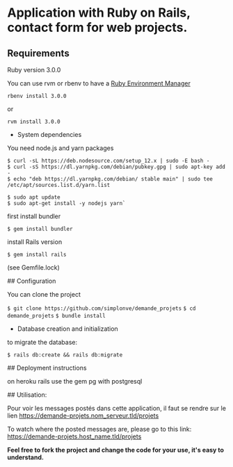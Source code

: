 # Application with Ruby on Rails, contact form for web projects.


## Requirements

Ruby version 3.0.0

You can use rvm or rbenv to have a [Ruby Environment Manager](https://hixonrails.com/ruby-on-rails-tutorials/ruby-environment-management/)

```
rbenv install 3.0.0
```
or

```
rvm install 3.0.0
```

* System dependencies

You need node.js and yarn packages

```
$ curl -sL https://deb.nodesource.com/setup_12.x | sudo -E bash -
$ curl -sS https://dl.yarnpkg.com/debian/pubkey.gpg | sudo apt-key add -
$ echo "deb https://dl.yarnpkg.com/debian/ stable main" | sudo tee /etc/apt/sources.list.d/yarn.list
```

```
$ sudo apt update
$ sudo apt-get install -y nodejs yarn`
```

first install bundler

```
$ gem install bundler
```

install Rails version

```
$ gem install rails
```

(see Gemfile.lock)

## Configuration

You can clone the project

`$ git clone https://github.com/simplonve/demande_projets`
`$ cd demande_projets`
`$ bundle install`

* Database creation and initialization

to migrate the database:

```
$ rails db:create && rails db:migrate
```

## Deployment instructions

 on heroku rails use the gem pg with postgresql

## Utilisation:

Pour voir les messages postés dans cette application, il faut se rendre sur le lien https://demande-projets.nom_serveur.tld/projets

To watch where the posted messages are, please go to this link:
https://demande-projets.host_name.tld/projets

__Feel free to fork the project and change the code for your use, it's easy to understand.__
